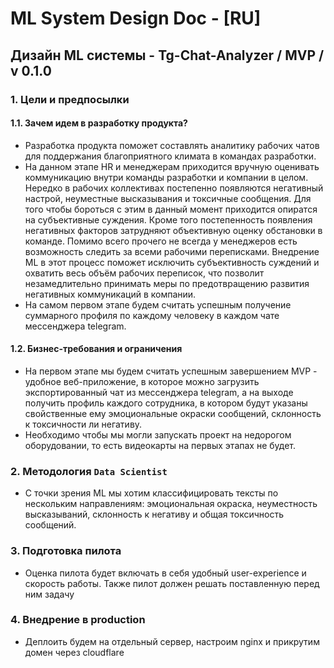 # ML System Design Doc - [RU]
## Дизайн ML системы - Tg-Chat-Analyzer / MVP / v 0.1.0


### 1. Цели и предпосылки 
#### 1.1. Зачем идем в разработку продукта?  

- Разработка продукта поможет составлять аналитику рабочих чатов для поддержания благоприятного климата в командах разработки. 
- На данном этапе HR и менеджерам приходится вручную оценивать коммуникацию внутри команды разработки и компании в целом. Нередко в рабочих коллективах постепенно появляются негативный настрой, неуместные высказывания и токсичные сообщения. Для того чтобы бороться с этим в данный момент приходится опиратся на субъективные суждения. Кроме того постепенность появления негативных факторов затрудняют объективную оценку обстановки в команде. Помимо всего прочего не всегда у менеджеров есть возможность следить за всеми рабочими переписками. Внедрение ML в этот процесс поможет исключить субъективность суждений и охватить весь объём рабочих переписок, что позволит незамедлительно принимать меры по предотвращению развития негативных коммуникаций в компании. 
- На самом первом этапе будем считать успешным получение суммарного профиля по каждому человеку в каждом чате мессенджера telegram. 

#### 1.2. Бизнес-требования и ограничения  

- На первом этапе мы будем считать успешным завершением MVP - удобное веб-приложение, в которое можно загрузить экспортированный чат из мессенджера telegram, а на выходе получить профиль каждого сотрудника, в котором будут указаны свойственные ему эмоциональные окраски сообщений, склонность к токсичности ли негативу.
- Необходимо чтобы мы могли запускать проект на недорогом оборудовании, то есть видеокарты на первых этапах не будет.


### 2. Методология `Data Scientist`     


- С точки зрения ML мы хотим классифицировать тексты по нескольким направлениям: эмоциональная окраска, неуместность высказываний, склонность к негативу и общая токсичность сообщений.

  
### 3. Подготовка пилота  
  
  
- Оценка пилота будет включать в себя удобный user-experience и скорость работы. Также пилот должен решать поставленную перед ним задачу 

### 4. Внедрение в production

- Деплоить будем на отдельный сервер, настроим nginx и прикрутим домен через cloudflare 
  
